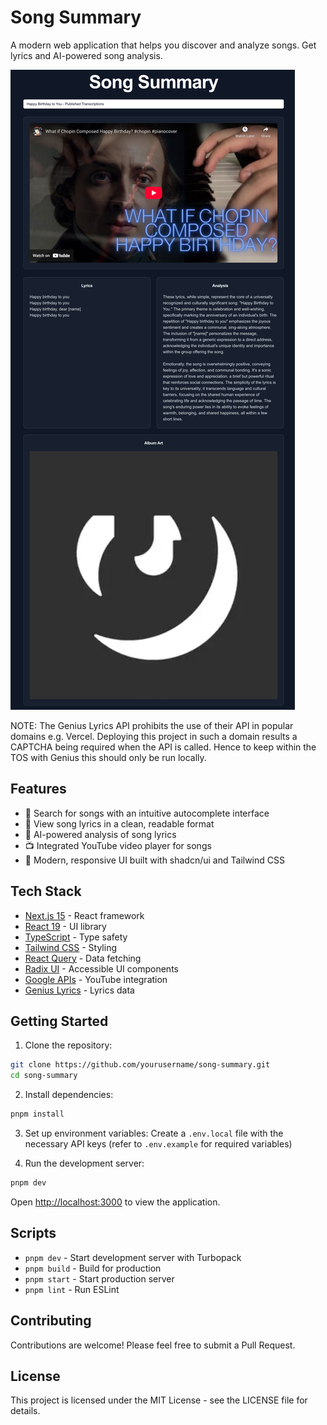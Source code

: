 # Song Summary

A modern web application that helps you discover and analyze songs. Get lyrics and AI-powered song analysis.

![alt text](image.png)

NOTE: The Genius Lyrics API prohibits the use of their API in popular domains e.g. Vercel. Deploying this project in such a domain results a CAPTCHA being required when the
API is called. Hence to keep within the TOS with Genius this should only be run locally.

## Features

- 🎵 Search for songs with an intuitive autocomplete interface
- 📝 View song lyrics in a clean, readable format
- 🤖 AI-powered analysis of song lyrics
- 📺 Integrated YouTube video player for songs
- 💅 Modern, responsive UI built with shadcn/ui and Tailwind CSS

## Tech Stack

- [Next.js 15](https://nextjs.org/) - React framework
- [React 19](https://react.dev/) - UI library
- [TypeScript](https://www.typescriptlang.org/) - Type safety
- [Tailwind CSS](https://tailwindcss.com/) - Styling
- [React Query](https://tanstack.com/query/latest) - Data fetching
- [Radix UI](https://www.radix-ui.com/) - Accessible UI components
- [Google APIs](https://github.com/googleapis/google-api-nodejs-client) - YouTube integration
- [Genius Lyrics](https://genius.com/) - Lyrics data

## Getting Started

1. Clone the repository:

```bash
git clone https://github.com/yourusername/song-summary.git
cd song-summary
```

2. Install dependencies:

```bash
pnpm install
```

3. Set up environment variables:
   Create a `.env.local` file with the necessary API keys (refer to `.env.example` for required variables)

4. Run the development server:

```bash
pnpm dev
```

Open [http://localhost:3000](http://localhost:3000) to view the application.

## Scripts

- `pnpm dev` - Start development server with Turbopack
- `pnpm build` - Build for production
- `pnpm start` - Start production server
- `pnpm lint` - Run ESLint

## Contributing

Contributions are welcome! Please feel free to submit a Pull Request.

## License

This project is licensed under the MIT License - see the LICENSE file for details.
